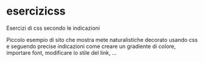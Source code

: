 # esercizicss
Esercizi di css secondo le indicazioni

Piccolo esempio di sito che mostra mete naturalistiche decorato usando css e seguendo precise indicazioni come creare un gradiente di colore, importare font, modificare lo stile del link, ...
